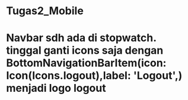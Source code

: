 # Tugas2_Mobile
# Navbar sdh ada di stopwatch. tinggal ganti icons saja dengan BottomNavigationBarItem(icon: Icon(Icons.logout),label: 'Logout',) menjadi logo logout
